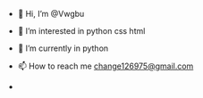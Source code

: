 - 👋 Hi, I’m @Vwgbu
- 👀 I’m interested in python css html 
- 🌱 I’m currently in python

- 📫 How to reach me change126975@gmail.com
- 



<!---
Vwgbu/Vwgbu is a ✨ special ✨ repository because its `README.md` (this file) appears on your GitHub profile.
You can click the Preview link to take a look at your changes.
--->

